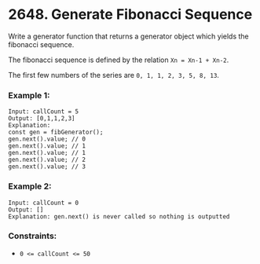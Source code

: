 # 2648. Generate Fibonacci Sequence

Write a generator function that returns a generator object which yields the fibonacci sequence.

The fibonacci sequence is defined by the relation `Xn = Xn-1 + Xn-2`.

The first few numbers of the series are `0, 1, 1, 2, 3, 5, 8, 13`.

### Example 1:

```
Input: callCount = 5
Output: [0,1,1,2,3]
Explanation:
const gen = fibGenerator();
gen.next().value; // 0
gen.next().value; // 1
gen.next().value; // 1
gen.next().value; // 2
gen.next().value; // 3
```

### Example 2:

```
Input: callCount = 0
Output: []
Explanation: gen.next() is never called so nothing is outputted
```

### Constraints:

- `0 <= callCount <= 50`
